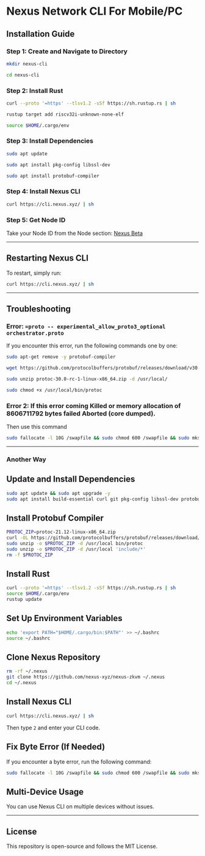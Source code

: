 # Nexus Network CLI For Mobile/PC

## Installation Guide

### Step 1: Create and Navigate to Directory
```sh
mkdir nexus-cli
```
```sh
cd nexus-cli
```

### Step 2: Install Rust
```sh
curl --proto '=https' --tlsv1.2 -sSf https://sh.rustup.rs | sh
```
```sh
rustup target add riscv32i-unknown-none-elf
```
```sh
source $HOME/.cargo/env
```

### Step 3: Install Dependencies
```sh
sudo apt update
```
```sh
sudo apt install pkg-config libssl-dev
```
```sh
sudo apt install protobuf-compiler
```

### Step 4: Install Nexus CLI
```sh
curl https://cli.nexus.xyz/ | sh
```

### Step 5: Get Node ID
Take your Node ID from the Node section: [Nexus Beta](https://app.nexus.xyz/nodes)

---

## Restarting Nexus CLI
To restart, simply run:
```sh
curl https://cli.nexus.xyz/ | sh
```

---

## Troubleshooting

### Error: `=proto -- experimental_allow_proto3_optional orchestrator.proto`
If you encounter this error, run the following commands one by one:

```sh
sudo apt-get remove -y protobuf-compiler
```
```sh
wget https://github.com/protocolbuffers/protobuf/releases/download/v30.0-rc1/protoc-30.0-rc-1-linux-x86_64.zip
```
```sh
sudo unzip protoc-30.0-rc-1-linux-x86_64.zip -d /usr/local/
```
```sh
sudo chmod +x /usr/local/bin/protoc
```
### Error 2: If this error coming Killed or memory allocation of 8606711792 bytes failed Aborted (core dumped).

Then use this command

```sh
sudo fallocate -l 10G /swapfile && sudo chmod 600 /swapfile && sudo mkswap /swapfile && sudo swapon /swapfile && echo ‘/swapfile none swap sw 0 0’ | sudo tee -a /etc/fstab
```
---

### Another Way

## Update and Install Dependencies
```sh
sudo apt update && sudo apt upgrade -y
sudo apt install build-essential curl git pkg-config libssl-dev protobuf-compiler unzip -y
```

## Install Protobuf Compiler
```sh
PROTOC_ZIP=protoc-21.12-linux-x86_64.zip
curl -OL https://github.com/protocolbuffers/protobuf/releases/download/v21.12/$PROTOC_ZIP
sudo unzip -o $PROTOC_ZIP -d /usr/local bin/protoc
sudo unzip -o $PROTOC_ZIP -d /usr/local 'include/*'
rm -f $PROTOC_ZIP
```

## Install Rust
```sh
curl --proto '=https' --tlsv1.2 -sSf https://sh.rustup.rs | sh
source $HOME/.cargo/env
rustup update
```

## Set Up Environment Variables
```sh
echo 'export PATH="$HOME/.cargo/bin:$PATH"' >> ~/.bashrc
source ~/.bashrc
```

## Clone Nexus Repository
```sh
rm -rf ~/.nexus
git clone https://github.com/nexus-xyz/nexus-zkvm ~/.nexus
cd ~/.nexus
```

## Install Nexus CLI
```sh
curl https://cli.nexus.xyz/ | sh
```
Then type `2` and enter your CLI code.

## Fix Byte Error (If Needed)
If you encounter a byte error, run the following command:
```sh
sudo fallocate -l 10G /swapfile && sudo chmod 600 /swapfile && sudo mkswap /swapfile && sudo swapon /swapfile && echo '/swapfile none swap sw 0 0' | sudo tee -a /etc/fstab
```




## Multi-Device Usage
You can use Nexus CLI on multiple devices without issues.

---

## License
This repository is open-source and follows the MIT License.
